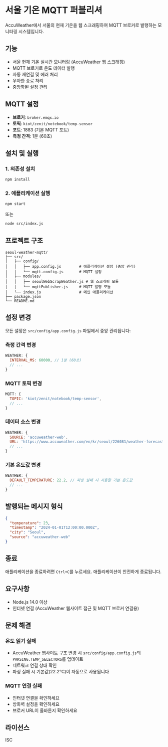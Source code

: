 # 서울 기온 MQTT 퍼블리셔

AccuWeather에서 서울의 현재 기온을 웹 스크래핑하여 MQTT 브로커로 발행하는 모니터링 시스템입니다.

## 기능

- 서울 현재 기온 실시간 모니터링 (AccuWeather 웹 스크래핑)
- MQTT 브로커로 온도 데이터 발행
- 자동 재연결 및 에러 처리
- 우아한 종료 처리
- 중앙화된 설정 관리

## MQTT 설정

- **브로커**: `broker.emqx.io`
- **토픽**: `kiot/zenit/notebook/temp-sensor`
- **포트**: 1883 (기본 MQTT 포트)
- **측정 간격**: 1분 (60초)

## 설치 및 실행

### 1. 의존성 설치

```bash
npm install
```

### 2. 애플리케이션 실행

```bash
npm start
```

또는

```bash
node src/index.js
```

## 프로젝트 구조

```
seoul-weather-mqtt/
├── src/
│   ├── config/
│   │   ├── app.config.js        # 애플리케이션 설정 (중앙 관리)
│   │   └── mqtt.config.js       # MQTT 설정
│   ├── modules/
│   │   ├── seoulWebScrapWeather.js # 웹 스크래핑 모듈
│   │   └── mqttPublisher.js     # MQTT 발행 모듈
│   └── index.js                 # 메인 애플리케이션
├── package.json
└── README.md
```

## 설정 변경

모든 설정은 `src/config/app.config.js` 파일에서 중앙 관리됩니다:

### 측정 간격 변경
```javascript
WEATHER: {
  INTERVAL_MS: 60000, // 1분 (60초)
  // ...
}
```

### MQTT 토픽 변경
```javascript
MQTT: {
  TOPIC: 'kiot/zenit/notebook/temp-sensor',
  // ...
}
```

### 데이터 소스 변경
```javascript
WEATHER: {
  SOURCE: 'accuweather-web',
  URL: 'https://www.accuweather.com/en/kr/seoul/226081/weather-forecast/226081'
  // ...
}
```

### 기본 온도값 변경
```javascript
WEATHER: {
  DEFAULT_TEMPERATURE: 22.2, // 파싱 실패 시 사용할 기본 온도값
  // ...
}
```

## 발행되는 메시지 형식

```json
{
  "temperature": 23,
  "timestamp": "2024-01-01T12:00:00.000Z",
  "city": "Seoul",
  "source": "accuweather-web"
}
```

## 종료

애플리케이션을 종료하려면 `Ctrl+C`를 누르세요. 애플리케이션이 안전하게 종료됩니다.

## 요구사항

- Node.js 14.0 이상
- 인터넷 연결 (AccuWeather 웹사이트 접근 및 MQTT 브로커 연결용)

## 문제 해결

### 온도 읽기 실패

- AccuWeather 웹사이트 구조 변경 시 `src/config/app.config.js`의 `PARSING.TEMP_SELECTORS`를 업데이트
- 네트워크 연결 상태 확인
- 파싱 실패 시 기본값(22.2°C)이 자동으로 사용됩니다

### MQTT 연결 실패

- 인터넷 연결을 확인하세요
- 방화벽 설정을 확인하세요
- 브로커 URL이 올바른지 확인하세요

## 라이선스

ISC